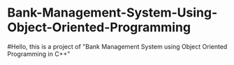# Bank-Management-System-Using-Object-Oriented-Programming

#Hello, this is a project of "Bank Management System using Object Oriented Programming in C++"
